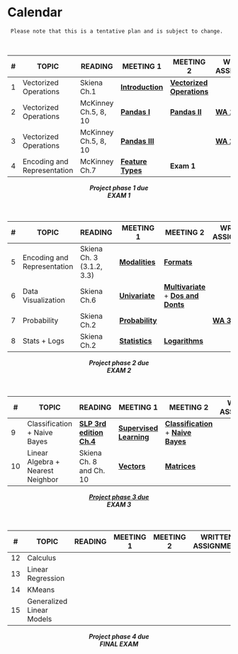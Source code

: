 # Calendar

```{note}
 Please note that this is a tentative plan and is subject to change.
```

<br/>
<!-- <center><i>September: Programming for Data Science</i></center> -->

| #       | TOPIC                      | READING | MEETING 1                  | MEETING 2       | WRITTEN  ASSIGNMENT | PROGRAMMING ASSIGNMENT |
|---------|----------------------------|---------|----------------------------|-----------------|-----|-------------------|
| 1       | Vectorized Operations      |  Skiena Ch.1    | **[Introduction](intro.md)** | **[Vectorized Operations](1_programming/10_dataops.ipynb)**</br>          |  |  **[PA 1](https://colab.research.google.com/drive/1coRRvXOuoEn1NzTLjvz9TXwAGkG1gsMJ?usp=sharing)** <br/>   |
| 2       | Vectorized Operations      |   McKinney Ch.5, 8, 10      | **[Pandas I](1_programming/pandas1.ipynb)**  | **[Pandas II](1_programming/pandas2.ipynb)**    |   **[WA 1](https://docs.google.com/document/d/1-V69jP6oYPr6TiiSsxq93TnL8xLxElhHIrCkQyicbzc/edit?usp=sharing)**  |    **[PA 2](https://colab.research.google.com/drive/1AggKtYvrTMVJKoSkAmn6-QGnxsmJZvdZ?usp=sharing)**  <br/>    **[PA 3](https://colab.research.google.com/drive/1Ck1omeVRoXFPiUSSoRU3xuZZc_l6XmzH?usp=sharing)** <br/>         | 
| 3       | Vectorized Operations   | McKinney Ch.5, 8, 10         |**[Pandas III](1_programming/pandas3.ipynb)**    |    |  **[WA 2](https://docs.google.com/document/d/1uPo0dOkQIMlrMNBkYxPbTNEJC6mVGGdB8OGN8XbcK34/edit?usp=sharing)**  | **[PA 4](https://colab.research.google.com/drive/1hwgIdN5XKL9OV5BIrnJCId9sR8leDAT7?usp=sharing)**   |    
| 4       | Encoding and Representation   | McKinney Ch.7         | **[Feature Types](1_programming/41_types.ipynb)**    |  **Exam 1** |    |   

<!-- | 3       | Data Collection            |         | APIs + XML                 | Web Scraping    |     | -->


<center><b><i>Project phase 1 due</i></b><center>
<center><b><i>EXAM 1</i></b><center>
<br><br>
<!-- <center><i>October: Mathematics for Data Science</i></center>         -->

| #     | TOPIC                      | READING | MEETING 1                  | MEETING 2              | WRITTEN  ASSIGNMENT | PROGRAMMING ASSIGNMENT |
|-------|----------------------------|---------|----------------------------|------------------------|-----|-------------------|
| 5       | Encoding and Representation  |   Skiena Ch. 3 (3.1.2, 3.3)        | **[Modalities](1_programming/43_modalities.ipynb)**                |  **[Formats](1_programming/42_formats.ipynb)**  |     |  **[PA 5](https://colab.research.google.com/drive/1qEkV3NGn_3jYgipgaWYrMEXqkwoKw3kk?usp=sharing)** |
| 6     | Data Visualization         |   Skiena Ch.6      | **[Univariate](1_programming/21_univariate.ipynb)**                 |     **[Multivariate](1_programming/22_multivariate.ipynb)** <br/>+ **[Dos and Donts](1_programming/23_dosdonts.ipynb)**      |    | **[PA 6](https://colab.research.google.com/drive/1Rq13vOUQSQLnCJGLHgJdbqMgZzO28j3o?usp=sharing)** |
| 7     | Probability               |     Skiena Ch.2    |    **[Probability](2_maths/11_probability.ipynb)**         |      | **[WA 3](https://docs.google.com/document/d/1pIXSvG3Fm2lDblCuOBhHLPLGur9PvWPlE4aUF4Yqtog/edit?usp=sharing)**    |  |
| 8     | Stats + Logs |     Skiena Ch.2    |   **[Statistics](2_maths/12_stats.ipynb)**       |      **[Logarithms](2_maths/13_log.ipynb)**  |   | **[PA 7](https://colab.research.google.com/drive/16VnL87TWiiBj2CTT2ntYAQSPIjyEV0ax?usp=sharing)**

<center><b><i>Project phase 2 due</i></b><center>
<center><b><i>EXAM 2</i></b><center>
<br><br>        
<!-- <center><i>November: Problems, Models and Algorithms of Data Science</i></center>  -->

| #     | TOPIC                      | READING | MEETING 1                  | MEETING 2              | WRITTEN  ASSIGNMENT | PROGRAMMING ASSIGNMENT |
|-------|----------------------------|---------|----------------------------|------------------------|-----|-------------------|
| 9     | Classification<br/> + Naive Bayes|    **[SLP 3rd edition Ch.4](https://web.stanford.edu/~jurafsky/slp3/4.pdf)**     |    **[Supervised Learning](3_problems_in/40_supervised.ipynb)**     |  **[Classification](3_problems_in/41_classification.ipynb)** + **[Naive Bayes](4_models/41_naivebayes.ipynb)**  |     | **[PA 8](https://colab.research.google.com/drive/17DFH4eL337ScNrUdzXZFsGb3oBLpm3uA?usp=sharing)**
| 10     | Linear Algebra  + Nearest Neighbor             |    Skiena Ch. 8 and Ch. 10     |    **[Vectors](2_maths/41_vectors.ipynb)**   |         **[Matrices](2_maths/42_matrices.ipynb)**      |          | **[PA 9](https://colab.research.google.com/drive/12opJKmG2QudW-w_0rfeHOLNRcpnFXgtI?usp=sharing)**

<center><b><i><a href="https://docs.google.com/document/d/18dTVFt2aoaQuupE2UNKsHJx6rE3qK3aVcXOXy-5Phtc/edit?usp=sharing">Project phase 3 due</a></i></b><center>
<center><b><i>EXAM 3</i></b><center>
<br><br>        
<!-- <center><i>December: Problems, Models and Algorithms of Data Science</i></center>  -->

| #       | TOPIC                      | READING | MEETING 1                  | MEETING 2              | WRITTEN  ASSIGNMENT | PROGRAMMING ASSIGNMENT |
|---------|----------------------------|---------|----------------------------|------------------------|-----|-------------------|
| 12      | Calculus                |         |                            |                        |
| 13      | Linear Regression                |         |                            |                        |
| 14      | KMeans             |         |                            |                        |
| 15      | Generalized Linear Models                 |         |                            |                        |

<center><b><i>Project phase 4 due</i></b><center>
<center><b><i>FINAL EXAM</i></b></center>

